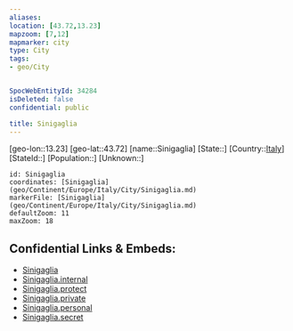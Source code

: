 ```yaml
---
aliases: 
location: [43.72,13.23]
mapzoom: [7,12] 
mapmarker: city 
type: City
tags:
- geo/City


SpocWebEntityId: 34284
isDeleted: false
confidential: public

title: Sinigaglia
---
```

[geo-lon::13.23]
[geo-lat::43.72]
[name::Sinigaglia]
[State::]
[Country::[Italy](geo/Continent/Europe/Italy.md)]
[StateId::]
[Population::]
[Unknown::]


```leaflet
id: Sinigaglia
coordinates: [Sinigaglia](geo/Continent/Europe/Italy/City/Sinigaglia.md)
markerFile: [Sinigaglia](geo/Continent/Europe/Italy/City/Sinigaglia.md)
defaultZoom: 11 
maxZoom: 18
```


## Confidential Links & Embeds: 
- [Sinigaglia](../../../../../../_public/geo/Continent/Europe/Italy/City/Sinigaglia.md) 
- [Sinigaglia.internal](../../../../../../_internal/geo/Continent/Europe/Italy/City/Sinigaglia.internal.md) 
- [Sinigaglia.protect](../../../../../../_protect/geo/Continent/Europe/Italy/City/Sinigaglia.protect.md) 
- [Sinigaglia.private](../../../../../../_private/geo/Continent/Europe/Italy/City/Sinigaglia.private.md) 
- [Sinigaglia.personal](../../../../../../_personal/geo/Continent/Europe/Italy/City/Sinigaglia.personal.md) 
- [Sinigaglia.secret](../../../../../../_secret/geo/Continent/Europe/Italy/City/Sinigaglia.secret.md) 
